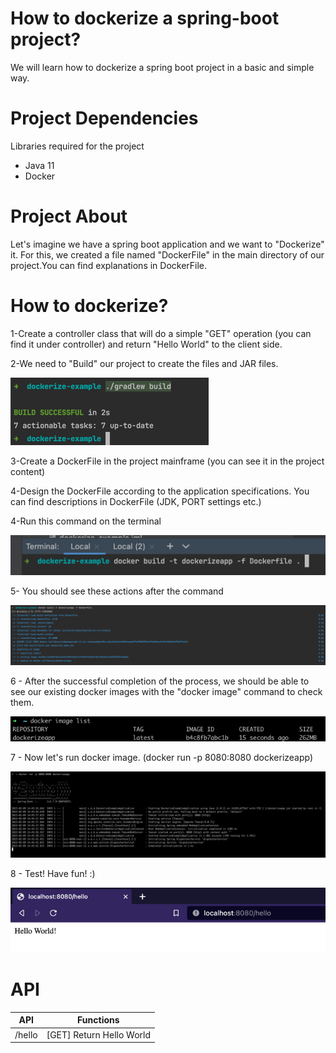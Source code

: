
# How to dockerize a spring-boot project?

We will learn how to dockerize a spring boot project in a basic and simple way.

# Project Dependencies

Libraries required for the project
- Java 11
- Docker


# Project About

Let's imagine we have a spring boot application and we want to "Dockerize" it. For this, we created a file named "DockerFile" in the main directory of our project.You can find explanations in DockerFile.

# How to dockerize?
1-Create a controller class that will do a simple "GET" operation (you can find it under controller) and return "Hello World" to the client side.

2-We need to "Build" our project to create the files and JAR files.

![](images/gradle-build.png)

3-Create a DockerFile in the project mainframe (you can see it in the project content)

4-Design the DockerFile according to the application specifications. You can find descriptions in DockerFile (JDK, PORT settings etc.)

4-Run this command on the terminal 

![](images/dockerize-command.png)

5- You should see these actions after the command

![](images/dockerize.png)

6 - After the successful completion of the process, we should be able to see our existing docker images with the "docker image" command to check them.

![](images/image-list.png)

7 - Now let's run docker image. (docker run -p 8080:8080 dockerizeapp)

![](images/start.png)

8 - Test! Have fun! :) 

![](images/img.png)


# API


| API    | Functions                |
|--------|--------------------------|
| /hello | [GET] Return Hello World |

